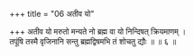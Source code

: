 +++
title = "06 अतीव यो"

+++
अतीव यो मरुतो मन्यते नो ब्रह्म वा यो निन्दिषत् क्रियमाणम् ।  
तपूंषि तस्मै वृजिनानि सन्तु ब्रह्मद्विषमभि तं शोचतु द्यौः ॥ ॥ ६ ॥